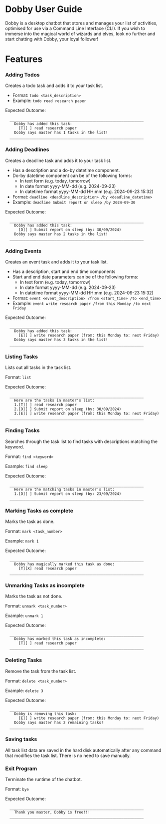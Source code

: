 # Dobby User Guide


Dobby is a desktop chatbot that stores and manages your list of activities, optimised for use via a Command Line Interface (CLI). 
If you wish to immerse into the magical world of wizards and elves, look no further and start chatting with Dobby, your loyal follower!

# Features 
### Adding Todos

Creates a todo task and adds it to your task list.

* Format: `todo <task_description>`
* Example: `todo read research paper`

Expected Outcome: 
```
  ____________________________________________________________
    Dobby has added this task:
      [T][ ] read research paper
    Dobby says master has 1 tasks in the list!
  ____________________________________________________________
```

### Adding Deadlines

Creates a deadline task and adds it to your task list.
* Has a description and a do-by datetime component.
* Do-by datetime component can be of the following forms:
  * In text form (e.g. today, tomorrow)
  * In date format yyyy-MM-dd (e.g. 2024-09-23)
  * In datetime format yyyy-MM-dd HH:mm (e.g. 2024-09-23 15:32)
* Format: `deadline <deadline_description> /by <deadline_datetime>`
* Example: `deadline Submit report on sleep /by 2024-09-30`

Expected Outcome:
```
  ____________________________________________________________
    Dobby has added this task:
      [D][ ] Submit report on sleep (by: 30/09/2024)
    Dobby says master has 2 tasks in the list!
  ____________________________________________________________
```

### Adding Events

Creates an event task and adds it to your task list.

* Has a description, start and end time components
* Start and end date parameters can be of the following forms:
  * In text form (e.g. today, tomorrow)
  * In date format yyyy-MM-dd (e.g. 2024-09-23)
  * In datetime format yyyy-MM-dd HH:mm (e.g. 2024-09-23 15:32)
* Format: `event <event_description> /from <start_time> /to <end_time>`
* Example: `event write research paper /from this Monday /to next Friday`

Expected Outcome:
```
  ____________________________________________________________
    Dobby has added this task:
      [E][ ] write research paper (from: this Monday to: next Friday)
    Dobby says master has 3 tasks in the list!
  ____________________________________________________________
```


### Listing Tasks

Lists out all tasks in the task list.

Format: `list`

Expected Outcome:
```
  ____________________________________________________________
    Here are the tasks in master's list:
    1.[T][ ] read research paper
    2.[D][ ] Submit report on sleep (by: 30/09/2024)
    3.[E][ ] write research paper (from: this Monday to: next Friday)
  ____________________________________________________________
```

### Finding Tasks

Searches through the task list to find tasks with descriptions matching the keyword.

Format: `find <keyword>`

Example: `find sleep`

Expected Outcome:
```
  ____________________________________________________________
    Here are the matching tasks in master's list: 
    1.[D][ ] Submit report on sleep (by: 23/09/2024)
  ____________________________________________________________
```

### Marking Tasks as complete

Marks the task as done.

Format: `mark <task_number>`

Example: `mark 1`

Expected Outcome:
```
  ____________________________________________________________
    Dobby has magically marked this task as done:
      [T][X] read research paper
  ____________________________________________________________
```

### Unmarking Tasks as incomplete

Marks the task as not done.

Format: `unmark <task_number>`

Example: `unmark 1`

Expected Outcome:
```
  ____________________________________________________________
    Dobby has marked this task as incomplete:
      [T][ ] read research paper
  ____________________________________________________________
```

### Deleting Tasks

Remove the task from the task list.

Format: `delete <task_number>`

Example: `delete 3`

Expected Outcome:
```
  ____________________________________________________________
    Dobby is removing this task:
      [E][ ] write research paper (from: this Monday to: next Friday)
    Dobby says master has 2 remaining tasks!
  ____________________________________________________________
```

### Saving tasks

All task list data are saved in the hard disk automatically after any command that modifies the task list. 
There is no need to save manually. 

### Exit Program

Terminate the runtime of the chatbot. 

Format: `bye`

Expected Outcome:
```
  ____________________________________________________________
    Thank you master, Dobby is free!!!
  ____________________________________________________________
```